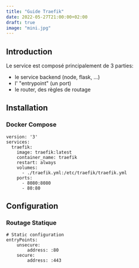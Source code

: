 ```yaml
---
title: "Guide Traefik"
date: 2022-05-27T21:00:00+02:00
draft: true
image: "mini.jpg"
---
```


## Introduction

Le service est composé principalement de 3 parties:

- le service backend (node, flask, ...)
- l' "entrypoint" (un port)
- le router, des règles de routage

## Installation

### Docker Compose

```
version: '3'
services:
  traefik:
    image: traefik:latest
    container_name: traefik
    restart: always
    volumes:
      - ./traefik.yml:/etc/traefik/traefik.yml
    ports:
      - 8080:8080
      - 80:80
```

## Configuration

### Routage Statique

```
# Static configuration
entryPoints:
    unsecure:
        address: :80
    secure:
        address: :443
```
